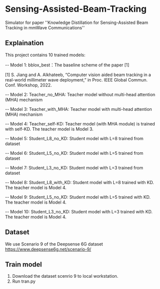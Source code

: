 # Sensing-Assisted-Beam-Tracking
Simulator for paper ''Knowledge Distillation for Sensing-Assisted Beam Tracking in mmWave Communications''


## Explaination
This project contains 10 trained models:

-- Model 1: bblox_best：The baseline scheme of the paper [1]

[1] S. Jiang and A. Alkhateeb, “Computer vision aided beam tracking in a real-world millimeter wave deployment,” in Proc. IEEE Global Commun. Conf. Workshop, 2022.

-- Model 2: Teacher_no_MHA: Teacher model without multi-head attention (MHA) mechanism

-- Model 3: Teacher_with_MHA: Teacher model with multi-head attention (MHA) mechanism

-- Model 4: Teacher_self-KD: Teacher model (with MHA module) is trained with self-KD. The teacher model is Model 3.

-- Model 5: Student_L8_no_KD: Student model with L=8 trained from dataset 

-- Model 6: Student_L5_no_KD: Student model with L=5 trained from dataset

-- Model 7: Student_L3_no_KD: Student model with L=3 trained from dataset

-- Model 8: Student_L8_with_KD: Student model with L=8 trained with KD. The teacher model is Model 4. 

-- Model 9: Student_L5_no_KD: Student model with L=5 trained with KD.  The teacher model is Model 4. 

-- Model 10: Student_L3_no_KD: Student model with L=3 trained with KD. The teacher model is Model 4. 

## Dataset
We use Scenario 9 of the Deepsense 6G dataset https://www.deepsense6g.net/scenario-9/

## Train model
1. Download the dataset scenrio 9 to local workstation.
2. Run tran.py

